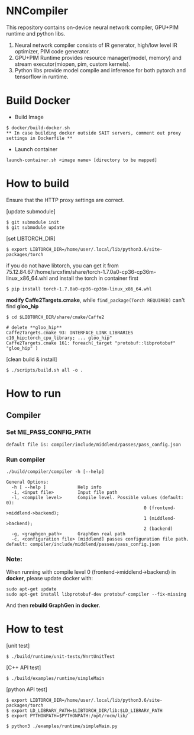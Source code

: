 # NNCompiler

This repository contains on-device neural network compiler, GPU+PIM runtime and python libs.
1) Neural network compiler consists of IR generator, high/low level IR optimizer, PIM code generator.
2) GPU+PIM Runtime provides resource manager(model, memory) and stream executor(miopen, pim, custom kernels).
3) Python libs provide model compile and inference for both pytorch and tensorflow in runtime.

# Build Docker
* Build Image
```
$ docker/build-docker.sh
** In case building docker outside SAIT servers, comment out proxy settings in Dockerfile ** 
```
* Launch container
```
launch-container.sh <image name> [directory to be mapped]
```


# How to build

Ensure that the HTTP proxy settings are correct.

[update submodule]   
```
$ git submodule init    
$ git submodule update    
```

[set LIBTORCH_DIR]
```
$ export LIBTORCH_DIR=/home/user/.local/lib/python3.6/site-packages/torch
```
if you do not have libtorch, you can get it from 75.12.84.67:/home/srcxfim/share/torch-1.7.0a0-cp36-cp36m-linux_x86_64.whl
and install the torch in container first
```
$ pip install torch-1.7.0a0-cp36-cp36m-linux_x86_64.whl

```

**modify Caffe2Targets.cmake**, while `find_package(Torch REQUIRED)` can't find **gloo_hip** 

```
$ cd $LIBTORCH_DIR/share/cmake/Caffe2

# delete **gloo_hip**
Caffe2Targets.cmake 93: INTERFACE_LINK_LIBRARIES c10_hip;torch_cpu_library; ... gloo_hip" 
Caffe2Targets.cmake 161: foreach(_target "protobuf::libprotobuf" "gloo_hip" )

```

[clean build & install]
```
$ ./scripts/build.sh all -o .
```
# How to run

## Compiler
### Set ME_PASS_CONFIG_PATH
```
default file is: compiler/include/middlend/passes/pass_config.json
```

### Run compiler
```
./build/compiler/compiler -h [--help]

General Options:
  -h [ --help ]            Help info
  -i, <input file>         Input file path
  -l, <compile level>      Compile level. Possible values (default: 0):
                                                    0 (frontend->middlend->backend);
                                                    1 (middlend->backend);
                                                    2 (backend)
  -g, <graphgen_path>      GraphGen real path
  -c, <configuration file> [middlend] passes configuration file path. default: compiler/include/middlend/passes/pass_config.json
```
### Note:
When running with compile level 0 (frontend->middlend->backend) in __docker__, please update docker with:
```
sudo apt-get update
sudo apt-get install libprotobuf-dev protobuf-compiler --fix-missing
```

And then __rebuild GraphGen in docker__.

# How to test

[unit test]
```
$ ./build/runtime/unit-tests/NnrtUnitTest
```
[C++ API test]
```
$ ./build/examples/runtime/simpleMain
```
[python API test]
```
$ export LIBTORCH_DIR=/home/user/.local/lib/python3.6/site-packages/torch
$ export LD_LIBRARY_PATH=$LIBTORCH_DIR/lib:$LD_LIBRARY_PATH
$ export PYTHONPATH=$PYTHONPATH:/opt/rocm/lib/

$ python3 ./examples/runtime/simpleMain.py
```

